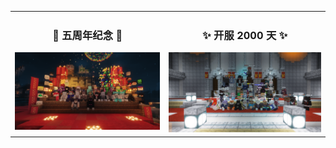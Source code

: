 <table align="center">
  <tr>
    <td align="center" valign="top">
      <h3>🎉 五周年纪念 🎉</h3>
      <img src="https://github.com/Sasuke1003/photoshub/blob/main/background.png" alt="五週年紀念" width="400"/>
    </td>
    <td align="center" valign="top">
      <h3>✨ 开服 2000 天 ✨</h3>
      <img src="https://github.com/Sasuke1003/photoshub/blob/main/2000.png" alt="开服 2000 天" width="400"/>
    </td>
  </tr>
</table>
